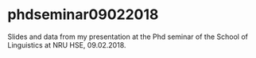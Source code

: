 # phdseminar09022018
Slides and data from my presentation at the Phd seminar of the School of Linguistics at NRU HSE, 09.02.2018.
